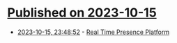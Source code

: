 # [Published on 2023-10-15](index.md)

* [2023-10-15, 23:48:52](https://lobste.rs/s/ofcoyr/real_time_presence_platform) - [Real Time Presence Platform](https://systemdesign.one/real-time-presence-platform-system-design/)
